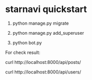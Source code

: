 # starnavi quickstart

1. python manage.py migrate

2. python manage.py add_superuser

3. python bot.py

For check result:

curl http://localhost:8000/api/posts/

curl http://localhost:8000/api/users/




